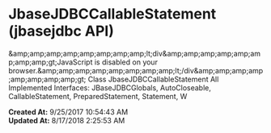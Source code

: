 # JbaseJDBCCallableStatement (jbasejdbc API)

&amp;amp;amp;amp;amp;amp;amp;amp;amp;lt;div&amp;amp;amp;amp;amp;amp;amp;amp;amp;gt;JavaScript is disabled on your browser.&amp;amp;amp;amp;amp;amp;amp;amp;amp;lt;/div&amp;amp;amp;amp;amp;amp;amp;amp;amp;gt; Class JbaseJDBCCallableStatement All Implemented Interfaces: JBaseJDBCGlobals, AutoCloseable, CallableStatement, PreparedStatement, Statement, W  

**Created At:** 9/25/2017 10:54:43 AM  
**Updated At:** 8/17/2018 2:25:53 AM  

